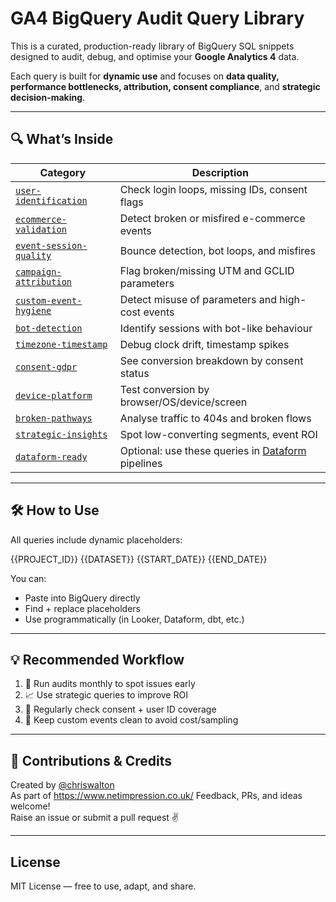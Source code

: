 # GA4 BigQuery Audit Query Library

This is a curated, production-ready library of BigQuery SQL snippets designed to audit, debug, and optimise your **Google Analytics 4** data.

Each query is built for **dynamic use** and focuses on **data quality, performance bottlenecks, attribution, consent compliance**, and **strategic decision-making**.

---

## 🔍 What’s Inside

| Category | Description |
|----------|-------------|
| [`user-identification`](./queries/user-identification) | Check login loops, missing IDs, consent flags |
| [`ecommerce-validation`](./queries/ecommerce-validation) | Detect broken or misfired e-commerce events |
| [`event-session-quality`](./queries/event-session-quality) | Bounce detection, bot loops, and misfires |
| [`campaign-attribution`](./queries/campaign-attribution) | Flag broken/missing UTM and GCLID parameters |
| [`custom-event-hygiene`](./queries/custom-event-hygiene) | Detect misuse of parameters and high-cost events |
| [`bot-detection`](./queries/bot-detection) | Identify sessions with bot-like behaviour |
| [`timezone-timestamp`](./queries/timezone-timestamp) | Debug clock drift, timestamp spikes |
| [`consent-gdpr`](./queries/consent-gdpr) | See conversion breakdown by consent status |
| [`device-platform`](./queries/device-platform) | Test conversion by browser/OS/device/screen |
| [`broken-pathways`](./queries/broken-pathways) | Analyse traffic to 404s and broken flows |
| [`strategic-insights`](./queries/strategic-insights) | Spot low-converting segments, event ROI |
| [`dataform-ready`](./dataform-ready) | Optional: use these queries in [Dataform](https://dataform.co) pipelines |

---

## 🛠️ How to Use

All queries include dynamic placeholders:

{{PROJECT_ID}} {{DATASET}} {{START_DATE}} {{END_DATE}}


You can:
- Paste into BigQuery directly
- Find + replace placeholders
- Use programmatically (in Looker, Dataform, dbt, etc.)

---

## 💡 Recommended Workflow

1. 🔎 Run audits monthly to spot issues early  
2. 📈 Use strategic queries to improve ROI  
3. 🔐 Regularly check consent + user ID coverage  
4. 🧼 Keep custom events clean to avoid cost/sampling

---

## 🤝 Contributions & Credits

Created by [@chriswalton](https://github.com/chriswalton)  
As part of https://www.netimpression.co.uk/
Feedback, PRs, and ideas welcome!  
Raise an issue or submit a pull request ✌️

---

## License

MIT License — free to use, adapt, and share.
